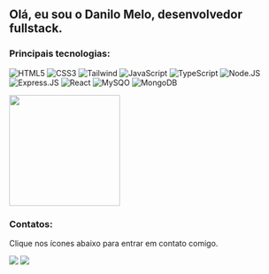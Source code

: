 ## Olá, eu sou o Danilo Melo, desenvolvedor fullstack.


### Principais tecnologias:
![HTML5](https://img.shields.io/badge/HTML-239120?style=for-the-badge&logo=html5&logoColor=white)
![CSS3](https://img.shields.io/badge/CSS-239120?&style=for-the-badge&logo=css3&logoColor=white)
![Tailwind](https://img.shields.io/badge/Tailwind_CSS-38B2AC?style=for-the-badge&logo=tailwind-css&logoColor=white)
![JavaScript](https://img.shields.io/badge/JavaScript-F7DF1E?style=for-the-badge&logo=javascript&logoColor=black)
![TypeScript](https://img.shields.io/badge/TypeScript-007ACC?style=for-the-badge&logo=typescript&logoColor=white)
![Node.JS](https://img.shields.io/badge/Node.js-43853D?style=for-the-badge&logo=node.js&logoColor=white)
![Express.JS](https://img.shields.io/badge/Express.js-404D59?style=for-the-badge)
![React](https://img.shields.io/badge/React-20232A?style=for-the-badge&logo=react&logoColor=61DAFB)
![MySQO](https://img.shields.io/badge/MySQL-00000F?style=for-the-badge&logo=mysql&logoColor=white)
![MongoDB](https://img.shields.io/badge/MongoDB-4EA94B?style=for-the-badge&logo=mongodb&logoColor=white)

<a href="https://github.com/anuraghazra/convoychat">
  <img height=200 align="center" src="https://github-readme-stats.vercel.app/api/top-langs?username=DaniloMelo&layout=compact&langs_count=8&card_width=320&theme=dracula" />
</a>


### Contatos:
Clique nos ícones abaixo para entrar em contato comigo.

[![](https://img.shields.io/badge/LinkedIn-0077B5?style=for-the-badge&logo=linkedin&logoColor=white)](www.linkedin.com/in/danilo-marques-de-melo) 
<a href="mailto:danilomarquesdemelo@gmail.com"><img src="https://img.shields.io/badge/Gmail-D14836?style=for-the-badge&logo=gmail&logoColor=white"></img></a>



